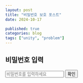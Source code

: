```yaml
---
layout: post
title: "비밀번호 보호 포스트"
date: 2024-10-17

published: true
categories: blog
tags: ["unity", "problem"]
---
```


<h2>비밀번호 입력</h2>
<input type="password" id="password" placeholder="비밀번호를 입력하세요">
<button onclick="checkPassword()">확인</button>
<div id="content" style="display:none;">
  <h3>비밀번호 보호된 내용</h3>
  <p>여기에 비밀번호로 보호된 포스트 내용이 들어갑니다.</p>
</div>



<script>
function checkPassword() {
  const password = document.getElementById("password").value;
  const correctPassword = "1234"; // 여기에 원하는 비밀번호를 입력하세요.
  if (password === correctPassword) {
    document.getElementById("content").style.display = "block";
  } else {
    alert("비밀번호가 잘못되었습니다.");
  }
}
</script>
